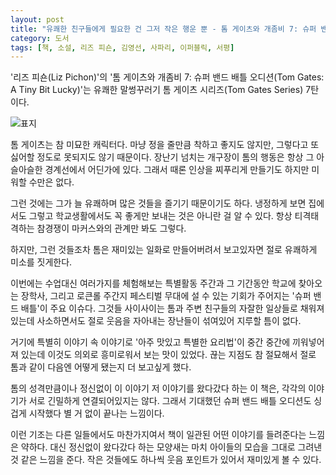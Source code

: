 ```yaml
---
layout: post
title: "유쾌한 친구들에게 필요한 건 그저 작은 행운 뿐 - 톰 게이츠와 개좀비 7: 슈퍼 밴드 배틀 오디션"
category: 도서
tags: [책, 소설, 리즈 피숀, 김영선, 사파리, 이퍼블릭, 서평]
---
```


'리즈 피숀(Liz Pichon)'의
'톰 게이츠와 개좀비 7: 슈퍼 밴드 배틀 오디션(Tom Gates: A Tiny Bit Lucky)'는
유쾌한 말썽꾸러기 톰 게이츠 시리즈(Tom Gates Series) 7탄이다.

![표지](https://lh3.googleusercontent.com/vOweLBbOkts9jR9KNC5ZTCDMEcknnc8JJvKdyMS-ipPo-4yrNaBnkE8ctoHyoM8Hyv3RnvWurqXWlw=s480)

톰 게이츠는 참 미묘한 캐릭터다.
마냥 정을 줄만큼 착하고 좋지도 않지만,
그렇다고 또 싫어할 정도로 못되지도 않기 때문이다.
장난기 넘치는 개구장이 톰의 행동은 항상 그 아슬아슬한 경계선에서 어딘가에 있다.
그래서 때론 인상을 찌푸리게 만들기도 하지만 미워할 수만은 없다.

그런 것에는 그가 늘 유쾌하며 많은 것들을 즐기기 때문이기도 하다.
냉정하게 보면 집에서도 그렇고 학교생활에서도 꼭 좋게만 보내는 것은 아니란 걸 알 수 있다.
항상 티격태격하는 참경쟁이 마커스와의 관계만 봐도 그렇다.

하지만, 그런 것들조차 톰은 재미있는 일화로 만들어버려서
보고있자면 절로 유쾌하게 미소를 짓게한다.

이번에는 수업대신 여러가지를 체험해보는 특별활동 주간과
그 기간동안 학교에 찾아오는 장학사,
그리고 로큰롤 주간지 페스티벌 무대에 설 수 있는 기회가 주어지는 '슈퍼 밴드 배틀'이 주요 이슈다.
그것들 사이사이는 톰과 주변 친구들의 자잘한 일상들로 채워져 있는데
사소하면서도 절로 웃음을 자아내는 장난들이 섞여있어 지루할 틈이 없다.

거기에 특별히 이야기 속 이야기로 '아주 맛있고 특별한 요리법'이 중간 중간에 끼워넣어져 있는데
이것도 의외로 흥미로워서 보는 맛이 있었다.
끊는 지점도 참 절묘해서 절로 톰과 같이 다음엔 어떻게 됐는지 더 보고싶게 했다.

톰의 성격만큼이나 정신없이 이 이야기 저 이야기를 왔다갔다 하는 이 책은,
각각의 이야기가 서로 긴밀하게 연결되어있지는 않다.
그래서 기대했던 슈퍼 밴드 배틀 오디션도 싱겁게 시작했다 별 거 없이 끝나는 느낌이다.

이런 기조는 다른 일들에서도 마찬가지여서 책이 일관된 어떤 이야기를 들려준다는 느낌은 약하다.
대신 정신없이 왔다갔다 하는 모양새는 마치 아이들의 모습을 그대로 그려낸 것 같은 느낌을 준다.
작은 것들에도 하나씩 웃음 포인트가 있어서 재미있게 볼 수 있다.
